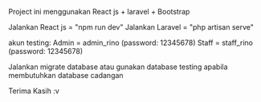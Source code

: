 Project ini menggunakan React js + laravel + Bootstrap

Jalankan React js = "npm run dev"
Jalankan Laravel = "php artisan serve"

akun testing:
Admin = admin_rino (password: 12345678)
Staff = staff_rino (password: 12345678)

Jalankan migrate database atau gunakan database testing apabila membutuhkan database cadangan

Terima Kasih :v

